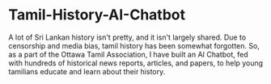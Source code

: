# Tamil-History-AI-Chatbot
A lot of Sri Lankan history isn't pretty, and it isn't largely shared. Due to censorship and media bias, tamil history has been somewhat forgotten. So, as a part of the Ottawa Tamil Association, I have built an AI Chatbot, fed with hundreds of historical news reports, articles, and papers, to help young tamilians educate and learn about their history.

